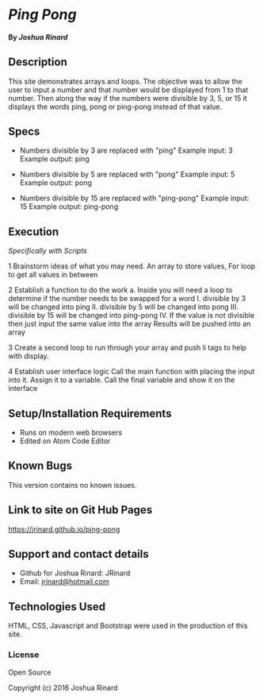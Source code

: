 # _Ping Pong_


#### By _**Joshua Rinard**_

## Description

This site demonstrates arrays and loops. The objective was to allow the user to input a number and that number would be displayed from 1 to that number. Then along the way if the numbers were divisible by 3, 5, or 15 it displays the words ping, pong or ping-pong instead of that value.

## Specs

* Numbers divisible by 3 are replaced with "ping"
   Example input: 3
   Example output: ping

* Numbers divisible by 5 are replaced with "pong"
    Example input: 5
    Example output: pong

* Numbers divisible by 15 are replaced with "ping-pong"
    Example input: 15
    Example output: ping-pong

## Execution

_Specifically with Scripts_

1 Brainstorm ideas of what you may need.
        An array to store values, For loop to get all values in between

2 Establish a function to do the work
    a. Inside you will need a loop to determine if the number needs to be swapped for a word
        I. divisible by 3 will be changed into ping
        II. divisible by 5 will be changed into pong
        III. divisible by 15 will be changed into ping-pong
        IV. If the value is not divisible then just input the same value into the array
      Results will be pushed into an array

3 Create a second loop to run through your array and push li tags to help with display.

4 Establish user interface logic
      Call the main function with placing the input into it. Assign it to a variable.
      Call the final variable and show it on the interface


## Setup/Installation Requirements

* Runs on modern web browsers
* Edited on Atom Code Editor

## Known Bugs

This version contains no known issues.

## Link to site on Git Hub Pages

https://jrinard.github.io/ping-pong

## Support and contact details

* Github for Joshua Rinard: JRinard
* Email: jrinard@hotmail.com

## Technologies Used

HTML, CSS, Javascript and Bootstrap were used in the production of this site.

### License

Open Source

Copyright (c) 2016 Joshua Rinard
